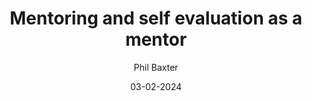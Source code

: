 ---
layout: post

title: "Mentoring and self evaluation as a mentor"
description: 
summary: Lorem ipsum dolor sit amet, consectetur adipiscing elit, sed do eiusmod tempor incididunt ut labore et dolore magna aliqua. Ut enim ad minim veniam, quis nostrud exercitation ullamco laboris nisi ut aliquip ex ea commodo consequat. Duis aute irure dolor in reprehenderit in voluptate velit esse cillum dolore eu fugiat nulla pariatur.
highlights:

date: 03-02-2024
comingSoon: true

author: Phil Baxter
role: Lead Developer
bio:
profile:
---